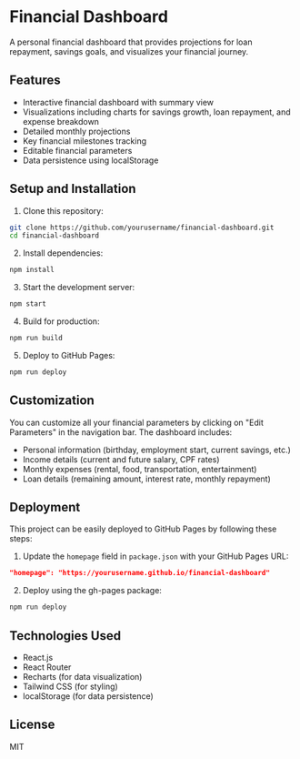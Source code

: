 # Financial Dashboard

A personal financial dashboard that provides projections for loan repayment, savings goals, and visualizes your financial journey.

## Features

- Interactive financial dashboard with summary view
- Visualizations including charts for savings growth, loan repayment, and expense breakdown
- Detailed monthly projections
- Key financial milestones tracking
- Editable financial parameters
- Data persistence using localStorage

## Setup and Installation

1. Clone this repository:
```bash
git clone https://github.com/yourusername/financial-dashboard.git
cd financial-dashboard
```

2. Install dependencies:
```bash
npm install
```

3. Start the development server:
```bash
npm start
```

4. Build for production:
```bash
npm run build
```

5. Deploy to GitHub Pages:
```bash
npm run deploy
```

## Customization

You can customize all your financial parameters by clicking on "Edit Parameters" in the navigation bar. The dashboard includes:

- Personal information (birthday, employment start, current savings, etc.)
- Income details (current and future salary, CPF rates)
- Monthly expenses (rental, food, transportation, entertainment)
- Loan details (remaining amount, interest rate, monthly repayment)

## Deployment

This project can be easily deployed to GitHub Pages by following these steps:

1. Update the `homepage` field in `package.json` with your GitHub Pages URL:
```json
"homepage": "https://yourusername.github.io/financial-dashboard"
```

2. Deploy using the gh-pages package:
```bash
npm run deploy
```

## Technologies Used

- React.js
- React Router
- Recharts (for data visualization)
- Tailwind CSS (for styling)
- localStorage (for data persistence)

## License

MIT